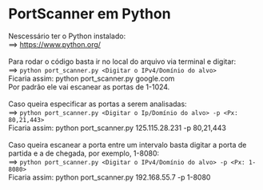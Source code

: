 # PortScanner em Python
Nescessário ter o Python instalado:</br>
==> <https://www.python.org/></br>
</br>
Para rodar o código basta ir no local do arquivo via terminal e digitar:<br>
==> ```python port_scanner.py <Digitar o IPv4/Domínio do alvo>```</br>
Ficaria assim: python port_scanner.py google.com</br>
Por padrão ele vai escanear as portas de 1-1024.</br>
</br>
Caso queira especificar as portas a serem analisadas:</br>
==> ```python port_scanner.py <Digitar o Ip/Domínio do alvo> -p <Px: 80,21,443>```</br>
Ficaria assim: python port_scanner.py 125.115.28.231 -p 80,21,443</br>
</br>
Caso queira escanear a porta entre um intervalo basta digitar a porta de partida e a de chegada, por exemplo, 1-8080:</br>
==> ```python port_scanner.py <Digitar o IPv4/Domínio do alvo> -p <Px: 1-8080>```</br>
Ficaria assim: python port_scanner.py 192.168.55.7 -p 1-8080
